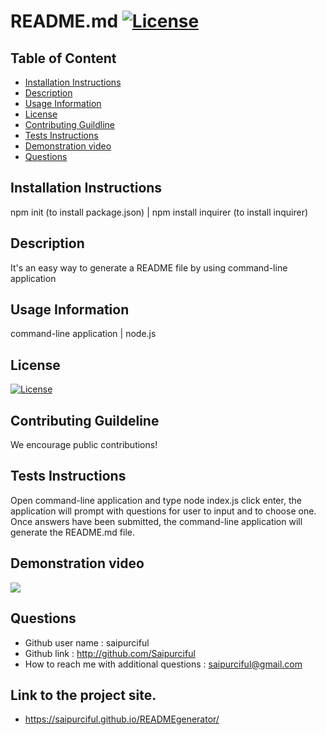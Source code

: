 
# README.md [![License](https://img.shields.io/badge/License-Apache%201.0-lightblue.svg)](https://www.boost.org/LICENSE_1_0.txt)


## Table of Content

* [Installation Instructions](#Installation-Instruction)
* [Description](#Description )
* [Usage Information](#Usage-Information)
* [License](#License)
* [Contributing Guildline](#Contributing-Guildline)
* [Tests Instructions](#Tests-Instructions)
* [Demonstration video](https://www.youtube.com/embed/1W9DCzCqo18) 
* [Questions](#Questions)

## Installation Instructions
npm init (to install package.json) | npm install inquirer (to install inquirer)

## Description
It's an easy way to generate a README file by using command-line application

## Usage Information

command-line application | node.js

## License
[![License](https://img.shields.io/badge/License-Apache%201.0-lightblue.svg)](https://www.boost.org/LICENSE_1_0.txt)

## Contributing Guildeline

We encourage public contributions! 

## Tests Instructions

Open command-line application and type node index.js click enter, the application will prompt with questions for user to input and to choose one. Once answers have been submitted, the command-line application will generate the README.md file.

##  Demonstration video

![](https://media.giphy.com/media/tjShNrFPPje3LfNq91/giphy.gif)

## Questions

  * Github user name : saipurciful  
  * Github link : http://github.com/Saipurciful
  * How to reach me with additional questions : saipurciful@gmail.com

## Link to the project site. 
* https://saipurciful.github.io/READMEgenerator/
